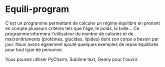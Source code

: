 # Equili-program
C'est un programme permettant de calculer un régime équilibré en prenant en compte plusieurs critères tels que l'âge, le poids, la taille...
Ce programme informera l'utilisateur du nombre de calories et de macronitruments (protéines, glucides, lipides) dont son corps a besoin par jour.
Nous avons également ajouté quelques exemples de repas équilibrés pour tout type de personne.

Vous pouvez utiliser PyCharm, Sublime text, Geany pour l'ouvrir.


